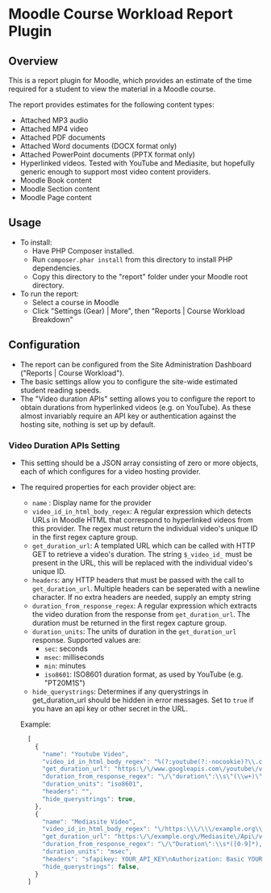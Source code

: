# Moodle Course Workload Report Plugin

## Overview
This is a report plugin for Moodle, which provides an estimate of the time required for a student to view the material in a Moodle course.

The report provides estimates for the following content types:
* Attached MP3 audio
* Attached MP4 video
* Attached PDF documents
* Attached Word documents (DOCX format only)
* Attached PowerPoint documents (PPTX format only)
* Hyperlinked videos.  Tested with YouTube and Mediasite, but hopefully generic enough to support most video content providers.
* Moodle Book content
* Moodle Section content
* Moodle Page content

## Usage
* To install:
  * Have PHP Composer installed.
  * Run `composer.phar install` from this directory to install PHP dependencies.
  * Copy this directory to the "report" folder under your Moodle root directory.
* To run the report:
  * Select a course in Moodle
  * Click "Settings (Gear) | More", then "Reports | Course Workload Breakdown"

## Configuration
* The report can be configured from the Site Administration Dashboard ("Reports | Course Workload").
* The basic settings allow you to configure the site-wide estimated student reading speeds.
* The "Video duration APIs" setting allows you to configure the report to obtain durations from hyperlinked videos (e.g. on YouTube).  As these almost invariably require an API key or authentication against the hosting site, nothing is set up by default.

### Video Duration APIs Setting
* This setting should be a JSON array consisting of zero or more objects, each of which configures for a video hosting provider.
* The required properties for each provider object are:
  * `name` : Display name for the provider
  * `video_id_in_html_body_regex`: A regular expression which detects URLs in Moodle HTML that correspond to hyperlinked videos from this provider.  The regex must return the individual video's unique ID in the first regex capture group.
  * `get_duration_url`: A templated URL which can be called with HTTP GET to retrieve a video's duration.  The string `$_video_id_` must be present in the URL, this will be replaced with the individual video's unique ID.
  * `headers`: any HTTP headers that must be passed with the call to `get_duration_url`.  Multiple headers can be seperated with a newline character.  If no extra headers are needed, supply an empty string
  * `duration_from_response_regex`: A regular expression which extracts the video duration from the response from `get_duration_url`.  The duration must be returned in the first regex capture group.
  * `duration_units`: The units of duration in the `get_duration_url` response.  Supported values are:
    * `sec`: seconds
    * `msec`: milliseconds
    * `min`: minutes
    * `iso8601`: ISO8601 duration format, as used by YouTube (e.g. "PT20M1S")
  * `hide_querystrings`: Determines if any querystrings in get_duration_url should be hidden in error messages.  Set to `true` if you have an api key or other secret in the URL.
  

  Example:

  ```javascript
    [ 
      { 
        "name": "Youtube Video", 
        "video_id_in_html_body_regex": "%(?:youtube(?:-nocookie)?\\.com\/(?:[^\/]+\/.+\/|(?:v|e(?:mbed)?)\/|.*[?&]v=)|youtu\\.be\/)([^\"&?\/\\s]{11})%i",
        "get_duration_url": "https:\/\/www.googleapis.com\/youtube\/v3\/videos?id=$_video_id_&part=contentDetails&key=YOUR_API_KEY", 
        "duration_from_response_regex": "\/\"duration\":\\s\"(\\w+)\"\/", 
        "duration_units": "iso8601",
        "headers": "", 
        "hide_querystrings": true,
      },
      { 
        "name": "Mediasite Video",
        "video_id_in_html_body_regex": "\/https:\\\/\\\/example.org\\\/Mediasite\\\/Play\\\/(\\w+)\/", 
        "get_duration_url": "https:\/\/example.org\/Mediasite\/Api\/v1\/Presentations('$_video_id_')?$select=card", 
        "duration_from_response_regex": "\/\"Duration\":\\s*([0-9]*),\/", 
        "duration_units": "msec", 
        "headers": "sfapikey: YOUR_API_KEY\nAuthorization: Basic YOUR_CREDENTIALS",
        "hide_querystrings": false,
      }
    ]
  ```

  